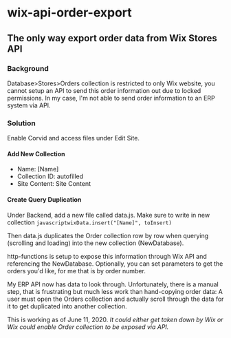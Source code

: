 # wix-api-order-export
## The only way export order data from Wix Stores API

### Background
Database>Stores>Orders collection is restricted to only Wix website, you cannot setup an API to send this order information out due to locked permissions. In my case, I'm not able to send order information to an ERP system via API.

### Solution
Enable Corvid and access files under Edit Site.

#### Add New Collection
* Name:  [Name]
* Collection ID: autofilled
* Site Content: Site Content

#### Create Query Duplication
Under Backend, add a new file called data.js.
Make sure to write in new collection ```javascriptwixData.insert("[Name]", toInsert)```

Then data.js duplicates the Order collection row by row when querying (scrolling and loading) into the new collection (NewDatabase).

http-functions is setup to expose this information through Wix API and referencing the NewDatabase. Optionally, you can set parameters to get the orders you'd like, for me that is by order number.

My ERP API now has data to look through. Unfortunately, there is a manual step, that is frustrating but much less work than hand-copying order data:  A user must open the Orders collection and actually scroll through the data for it to get duplicated into another collection.

This is working as of June 11, 2020. *It could either get taken down by Wix or Wix could enable Order collection to be exposed via API.*
